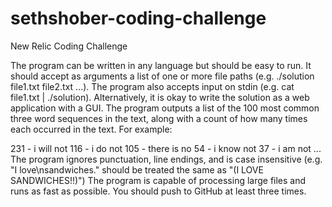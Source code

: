 # sethshober-coding-challenge
New Relic Coding Challenge

The program can be written in any language but should be easy to run.
It should accept as arguments a list of one or more file paths (e.g. ./solution file1.txt file2.txt ...). The program also accepts input on stdin (e.g. cat file1.txt | ./solution).
Alternatively, it is okay to write the solution as a web application with a GUI.
The program outputs a list of the 100 most common three word sequences in the text, along with a count of how many times each occurred in the text.
For example:

231 - i will not
116 - i do not
105 - there is no
54 - i know not
37 - i am not
...
The program ignores punctuation, line endings, and is case insensitive (e.g. "I love\nsandwiches." should be treated the same as "(I LOVE SANDWICHES!!)")
The program is capable of processing large files and runs as fast as possible.
You should push to GitHub at least three times.


